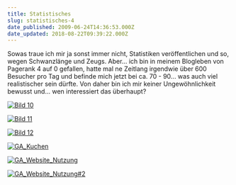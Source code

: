 ```yaml
---
title: Statistisches
slug: statistisches-4
date_published: 2009-06-24T14:36:53.000Z
date_updated: 2018-08-22T09:39:22.000Z
---
```


Sowas traue ich mir ja sonst immer nicht, Statistiken veröffentlichen und so, wegen Schwanzlänge und Zeugs. Aber... ich bin in meinem Blogleben von Pagerank 4 auf 0 gefallen, hatte mal ne Zeitlang irgendwie über 600 Besucher pro Tag und befinde mich jetzt bei ca. 70 - 90... was auch viel realistischer sein dürfte. Von daher bin ich mir keiner Ungewöhnlichkeit bewusst und... wen interessiert das überhaupt?

[![Bild 10](//picdump.thafaker.de/2009/06/Bild-10-300x133.jpg)](http://picdump.thafaker.de/2009/06/Bild-10.jpg)

[![Bild 11](//picdump.thafaker.de/2009/06/Bild-11-300x137.jpg)](http://picdump.thafaker.de/2009/06/Bild-11.jpg)

[![Bild 12](//picdump.thafaker.de/2009/06/Bild-12-300x134.jpg)](http://picdump.thafaker.de/2009/06/Bild-12.jpg)

[![GA_Kuchen](//picdump.thafaker.de/2009/06/GA_Kuchen.jpg)](http://picdump.thafaker.de/2009/06/GA_Kuchen.jpg)

[![GA_Website_Nutzung](//picdump.thafaker.de/2009/06/GA_Website_Nutzung.jpg)](http://picdump.thafaker.de/2009/06/GA_Website_Nutzung.jpg)

[![GA_Website_Nutzung#2](//picdump.thafaker.de/2009/06/GA_Website_Nutzung2.jpg)](http://picdump.thafaker.de/2009/06/GA_Website_Nutzung2.jpg)
